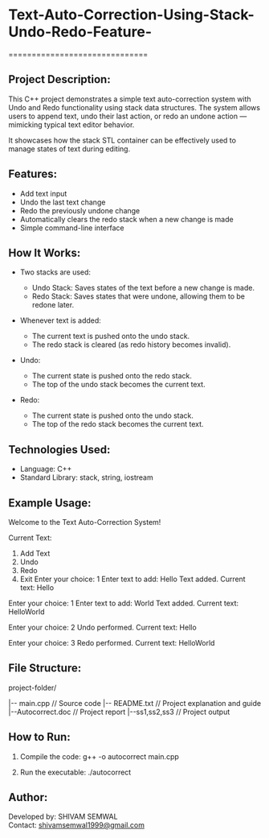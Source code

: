 # Text-Auto-Correction-Using-Stack-Undo-Redo-Feature-
==============================

Project Description:
--------------------
This C++ project demonstrates a simple text auto-correction system with Undo and Redo functionality using stack data structures. The system allows users to append text, undo their last action, or redo an undone action — mimicking typical text editor behavior.

It showcases how the stack STL container can be effectively used to manage states of text during editing.

Features:
---------
- Add text input
- Undo the last text change
- Redo the previously undone change
- Automatically clears the redo stack when a new change is made
- Simple command-line interface

How It Works:
-------------
- Two stacks are used:
  - Undo Stack: Saves states of the text before a new change is made.
  - Redo Stack: Saves states that were undone, allowing them to be redone later.

- Whenever text is added:
  - The current text is pushed onto the undo stack.
  - The redo stack is cleared (as redo history becomes invalid).

- Undo:
  - The current state is pushed onto the redo stack.
  - The top of the undo stack becomes the current text.

- Redo:
  - The current state is pushed onto the undo stack.
  - The top of the redo stack becomes the current text.

Technologies Used:
------------------
- Language: C++
- Standard Library: stack, string, iostream

Example Usage:
--------------
Welcome to the Text Auto-Correction System!

Current Text: 
1. Add Text
2. Undo
3. Redo
4. Exit
Enter your choice: 1
Enter text to add: Hello
Text added. Current text: Hello

Enter your choice: 1
Enter text to add: World
Text added. Current text: HelloWorld

Enter your choice: 2
Undo performed. Current text: Hello

Enter your choice: 3
Redo performed. Current text: HelloWorld

File Structure:
---------------
project-folder/

|-- main.cpp            // Source code
|-- README.txt          // Project explanation and guide
|--Autocorrect.doc      // Project report
|--ss1,ss2,ss3   // Project output

How to Run:
-----------
1. Compile the code:
   g++ -o autocorrect main.cpp

2. Run the executable:
   ./autocorrect

Author:
-------
Developed by: SHIVAM SEMWAL  
Contact: shivamsemwal1999@gmail.com
